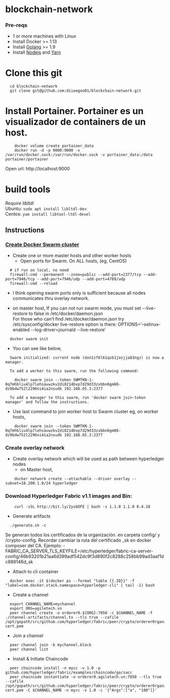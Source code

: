 # blockchain-network

### Pre-reqs

* 1 or more machines with Linux
* Install Docker >= 1.13
* Install [Golang](https://golang.org/doc/install) >= 1.9
* Install [Nodejs](https://nodejs.org/en/download/) and [Yarn](https://yarnpkg.com/lang/en/docs/install/#mac-stable)


# Clone this git

```
  cd blockchain-network
  git clone git@github.com:diieegoo01/blockchain-network.git
```

# Install Portainer. Portainer es un visualizador de containers de un host.

```
    docker volume create portainer_data
    docker run -d -p 9000:9000 -v /var/run/docker.sock:/var/run/docker.sock -v portainer_data:/data portainer/portainer
```

Open url: http://localhost:9000

# build tools
_Require libltdl_  
Ubuntu: `sudo apt install libltdl-dev`  
Centos: `yum install libtool-ltdl-devel`

## Instructions


### [Create Docker Swarm cluster](https://docs.docker.com/engine/swarm/swarm-tutorial/)

* Create one or more master hosts and other worker hosts
  * Open ports for Swarm. On ALL hosts, (eg, CentOS)

```
  # if run on local, no need
  firewall-cmd --permanent --zone=public --add-port=2377/tcp --add-port=7946/tcp --add-port=7946/udp --add-port=4789/udp
  firewall-cmd --reload
```

* I think opening swarm ports only is sufficient because all nodes communicates thru overlay network.

- on master host,
  If you can not run swarm mode, you must set --live-restore to false in /etc/docker/daemon.json  
  For those who can’t find /etc/docker/daemon.json try /etc/sysconfig/docker
  live-restore option is there:
  OPTIONS=’–selinux-enabled --log-driver=journald --live-restore’

```
  docker swarm init
```

* You can see like below,

```
  Swarm initialized: current node (dxn1zf6l61qsb1josjja83ngz) is now a manager.

  To add a worker to this swarm, run the following command:

    docker swarm join --token SWMTKN-1-0q7mhbliu4lp7lehsavwzkv2di8214bvp7d29d33zxbbn6gm88-dz9bdw752l2296ni4ia2nsudk 192.168.65.3:2377

  To add a manager to this swarm, run 'docker swarm join-token manager' and follow the instructions.
```

* Use last command to join worker host to Swarm cluster
  eg, on worker hosts,

```
    docker swarm join --token SWMTKN-1-0q7mhbliu4lp7lehsavwzkv2di8214bvp7d29d33zxbbn6gm88-dz9bdw752l2296ni4ia2nsudk 192.168.65.3:2377
```

### Create overlay network

* Create overlay network which will be used as path between hyperledger nodes
  * on Master host,

```
    docker network create --attachable --driver overlay --subnet=10.200.1.0/24 hyperledger
```

### Download Hyperledger Fabric v1.1 images and Bin:
```
    curl -sSL http://bit.ly/2ysbOFE | bash -s 1.1.0 1.1.0 0.4.10

```

* Generate artifacts

```
  ./generate.sh -c
```
Se generan todos los certificados de la organización. en carpeta config/ y /crypto-config. Recordar cambiar la ruta del certificado _sk en docker composer del CA. Ejemplo: - FABRIC_CA_SERVER_TLS_KEYFILE=/etc/hyperledger/fabric-ca-server-config/46b93201b21aa6d399adf542dc9f3d890f2c8288c258bb99ad3aaf1dc889146d_sk

* Attach to cli container

```
  docker exec -it $(docker ps --format "table {{.ID}}" -f "label=com.docker.stack.namespace=hyperledger-cli" | tail -1) bash
```

* Create a channel

```
  export CHANNEL_NAME=mychannel
  export ORG=agiletech.vn
  peer channel create -o orderer0.${ORG}:7050 -c $CHANNEL_NAME -f ./channel-artifacts/channel.tx --tls true --cafile /opt/gopath/src/github.com/hyperledger/fabric/peer/crypto/ordererOrganizations/$ORG/orderers/orderer0.${ORG}/msp/tlscacerts/tlsca.${ORG}-cert.pem
```

* Join a channel

```
  peer channel join -b mychannel.block
  peer channel list
```

* Install & Initiate Chaincode

```
  peer chaincode install -n mycc -v 1.0 -p github.com/hyperledger/fabric/examples/chaincode/go/sacc
  peer chaincode instantiate -o orderer0.agiletech.vn:7050 --tls true --cafile /opt/gopath/src/github.com/hyperledger/fabric/peer/crypto/ordererOrganizations/agiletech.vn/orderers/orderer0.agiletech.vn/msp/tlscacerts/tlsca.agiletech.vn-cert.pem -C $CHANNEL_NAME -n mycc -v 1.0 -c '{"Args":["a", "100"]}'
```